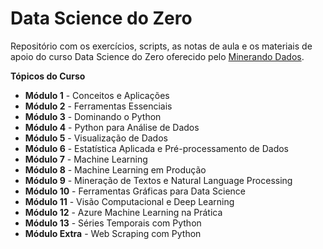 # Data Science do Zero

Repositório com os exercícios, scripts, as notas de aula e os materiais de apoio do curso Data Science do Zero oferecido pelo <a href="https://minerandodados.com.br/">Minerando Dados</a>.

**Tópicos do Curso**
 - <b>Módulo 1</b> - Conceitos e Aplicações
 - <b>Módulo 2</b> - Ferramentas Essenciais
 - <b>Módulo 3</b> - Dominando o Python
 - <b>Módulo 4</b> - Python para Análise de Dados
 - <b>Módulo 5</b> - Visualização de Dados
 - <b>Módulo 6</b> - Estatística Aplicada e Pré-processamento de Dados
 - <b>Módulo 7</b> - Machine Learning
 - <b>Módulo 8</b> - Machine Learning em Produção
 - <b>Módulo 9</b> - Mineração de Textos e Natural Language Processing
 - <b>Módulo 10</b> - Ferramentas Gráficas para Data Science
 - <b>Módulo 11</b> - Visão Computacional e Deep Learning
 - <b>Módulo 12</b> - Azure Machine Learning na Prática
 - <b>Módulo 13</b> - Séries Temporais com Python
 - <b>Módulo Extra</b> - Web Scraping com Python
